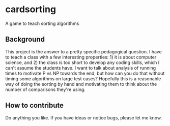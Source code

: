 # cardsorting
A game to teach sorting algorithms

## Background
This project is the answer to a pretty specific pedagogical question.
I have to teach a class with a few interesting properties: 1) it is about computer science, and
2) the class is too short to develop any coding skills, which I can't assume the students have.
I want to talk about analysis of running times to motivate P vs NP towards the end, but how can 
you do that without timing some algorithms on large test cases? Hopefully this is a reasonable
way of doing the sorting by hand and motivating them to think about the number of comparisons
they're using.

## How to contribute
Do anything you like. If you have ideas or notice bugs, please let me know.

